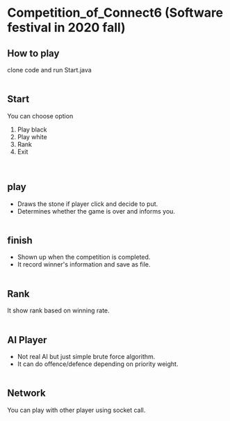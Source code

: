 # Competition_of_Connect6 (Software festival in 2020 fall)

## How to play 
clone code and run Start.java
</br></br>

## Start
You can choose option 
1. Play black
2. Play white
3. Rank
4. Exit
</br>

## play 
- Draws the stone if player click and decide to put. 
- Determines whether the game is over and informs you.
</br></br>

## finish
- Shown up when the competition is completed. 
- It record winner's information and save as file.
</br></br>

## Rank
It show rank based on winning rate.
</br></br>

## AI Player
- Not real AI but just simple brute force algorithm. 
- It can do offence/defence depending on priority weight.
</br></br>

## Network 
You can play with other player using socket call. 
